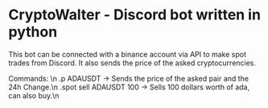 # CryptoWalter - Discord bot written in python
This bot can be connected with a binance account via API to make spot trades from Discord. It also sends the price of the asked cryptocurrencies.

Commands: \n
.p ADAUSDT  ->  Sends the price of the asked pair and the 24h Change.\n
.spot sell ADAUSDT 100  ->  Sells 100 dollars worth of ada, can also buy.\n

